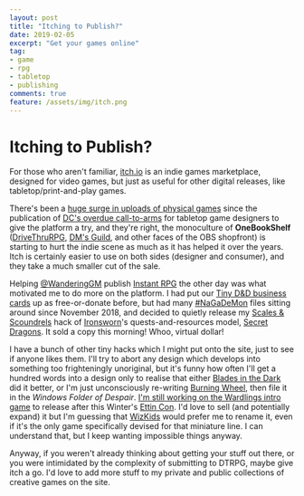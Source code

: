```yaml
---
layout: post
title: "Itching to Publish?"
date: 2019-02-05
excerpt: "Get your games online"
tag:
- game
- rpg
- tabletop
- publishing
comments: true
feature: /assets/img/itch.png
---
```


# Itching to Publish?

For those who aren't familiar, [itch.io](https://itch.io) is an indie games marketplace, designed for video games, but just as useful for other digital releases, like tabletop/print-and-play games.

There's been a [huge surge in uploads of physical games](https://itch.io/physical-games) since the publication of [DC's overdue call-to-arms](https://medium.com/@davidcollins562/if-youve-been-keepin-up-with-the-dialogue-that-s-been-brewing-on-twitter-much-of-which-has-been-1c6e55033d1a) for tabletop game designers to give the platform a try, and they're right, the monoculture of **OneBookShelf** ([DriveThruRPG](https://www.drivethrurpg.com/), [DM's Guild](https://www.dmsguild.com/), and other faces of the OBS shopfront) is starting to hurt the indie scene as much as it has helped it over the years. Itch is certainly easier to use on both sides (designer and consumer), and they take a much smaller cut of the sale.

Helping [@WanderingGM](https://twitter.com/wanderinggm) publish [Instant RPG](https://wanderinggm.itch.io/instant-rpg) the other day was what motivated me to do more on the platform. I had put our [Tiny D&D business cards](https://ettincon.itch.io/t-d-n-d) up as free-or-donate before, but had many [#NaGaDeMon](https://nagademon.org/about/) files sitting around since November 2018, and decided to quietly release my [Scales & Scoundrels](https://imagecomics.com/comics/releases/scales-scoundrels-1) hack of [Ironsworn](https://www.ironswornrpg.com/)'s quests-and-resources model, [Secret Dragons](https://elstiko.itch.io/secret-dragons). It sold a copy this morning! Whoo, virtual dollar!

I have a bunch of other tiny hacks which I might put onto the site, just to see if anyone likes them. I'll try to abort any design which develops into something too frighteningly unoriginal, but it's funny how often I'll get a hundred words into a design only to realise that either [Blades in the Dark](https://bladesinthedark.com/) did it better, or I'm just unconsciously re-writing [Burning Wheel](https://www.burningwheel.com/), then file it in the *Windows Folder of Despair*. [I'm still working on the Wardlings intro game](https://elstiko.github.io/Revising-Wardlings/) to release after this Winter's [Ettin Con](https://EttinCon.org). I'd love to sell (and potentially expand) it but I'm guessing that [WizKids](https://wizkids.com/wardlings) would prefer me to rename it, even if it's the only game specifically devised for that miniature line. I can understand that, but I keep wanting impossible things anyway.

Anyway, if you weren't already thinking about getting your stuff out there, or you were intimidated by the complexity of submitting to DTRPG, maybe give itch a go. I'd love to add more stuff to my private and public collections of creative games on the site.